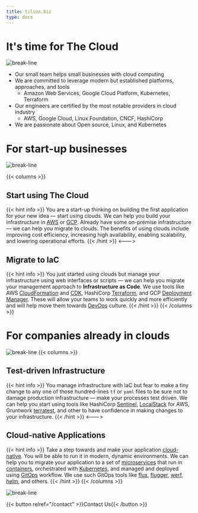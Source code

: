 ```yaml
---
title: tilson.biz
type: docs
---
```

# It's time for **The Cloud**
![break-line](/line-horizontal-bg-light.png)

* Our small team helps small businesses with cloud computing
* We are committed to leverage modern but established platforms, approaches, and tools
  * Amazon Web Services, Google Cloud Platform, Kubernetes, Terraform
* Our engineers are certified by the most notable providers in cloud industry
  * AWS, Google Cloud, Linux Foundation, CNCF, HashiCorp
* We are passionate about Open source, Linux, and Kubernetes

# For start-up businesses
![break-line](/line-horizontal-bg-light.png)

{{< columns >}}
## Start using **The Cloud**

{{< hint info >}}
You are a start-up thinking on building the first application for your new idea — start using clouds. We can help you build your infrastructure in [AWS](https://aws.amazon.com/) or [GCP](https://cloud.google.com/). Already have some on-premise infrastructure — we can help you migrate to clouds. The benefits of using clouds include improving cost efficiency, increasing high availability, enabling scalability, and lowering operational efforts.
{{< /hint >}}
<--->
## Migrate to IaC

{{< hint info >}}
You just started using clouds but manage your infrastructure using web interfaces or scripts — we can help you migrate your management approach to **Infrastructure as Code**. We use tools like AWS [CloudFormation](https://aws.amazon.com/cloudformation/) and [CDK](https://aws.amazon.com/cdk/), HashiCorp [Terraform](https://www.terraform.io), and GCP [Deployment Manager](https://cloud.google.com/deployment-manager/docs). These will allow your teams to work quickly and more efficiently and will help move them towards [DevOps](https://en.wikipedia.org/wiki/DevOps) culture.
{{< /hint >}}
{{< /columns >}}

# For companies already in clouds
![break-line](/line-horizontal-bg-light.png)
{{< columns >}}
## Test-driven Infrastructure

{{< hint info >}}
You manage infrastructure with IaC but fear to make a tiny change to any one of those hundred-lines `tf` or `yaml` files to be sure not to damage production infrastructure — make your processes test driven. We can help you start using tools like HashiCorp [Sentinel](https://www.hashicorp.com/sentinel), [LocalStack](https://localstack.cloud) for AWS, Gruntwork [terratest](https://terratest.gruntwork.io), and other to have confidence in making changes to your infrastructure.
{{< /hint >}}
<--->
## Cloud-native Applications
{{< hint info >}}
Take a step towards and make your application [cloud-native](https://en.wikipedia.org/wiki/Cloud_native_computing). You will be able to run it in modern, dynamic environments. We can help you to migrate your application to a set of [microservices](https://en.wikipedia.org/wiki/Microservices) that run in [containers](https://en.wikipedia.org/wiki/Containerization_(computing)), orchestrated with [Kubernetes](https://kubernetes.io), and managed and deployed using [GitOps](https://about.gitlab.com/topics/gitops/) workflow. We use such GitOps tools like [flux](https://fluxcd.io), [flugger](https://fluxcd.io/flagger/), [werf](https://werf.io), [helm](https://helm.sh), and others.
{{< /hint >}}
{{< /columns >}}

![break-line](/line-horizontal-bg-light.png)

{{< button relref="/contact" >}}Contact Us{{< /button >}}
